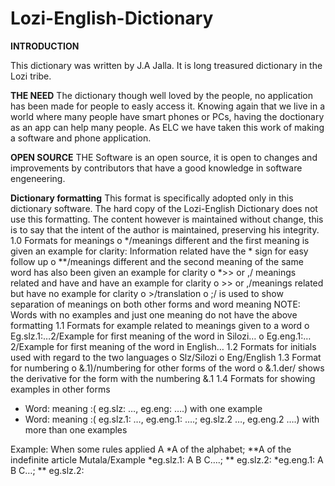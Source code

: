 # Lozi-English-Dictionary

**INTRODUCTION**

This dictionary was written by J.A Jalla. It is long treasured dictionary in the Lozi tribe.

**THE NEED**
The dictionary though well loved by the people, no application has been made for people to easly access it. Knowing again that we live in a world where many people have smart phones or PCs, having the doctionary as an app can help many people. As ELC we have taken this work of making a software and phone application.

**OPEN SOURCE**
THE Software is an open source, it is open to changes and improvements by contributors that have a good knowledge in software engeneering.

**Dictionary formatting**
This format is specifically adopted only in this dictionary software. The hard copy of the Lozi-English Dictionary does not use this formatting. The content however is maintained without change, this is to say that the intent of the author is maintained, preserving his integrity.
1.0 Formats for meanings
o	*/meanings different and  the first meaning is given an example for clarity: Information related have the * sign for easy follow up
o	**/meanings different and the second meaning of the same word has also been given an example for clarity
o	*>> or ,/ meanings related and have and have an example for clarity
o	>> or ,/meanings related but have no example for clarity
o	>/translation
o	;/ is used to show separation of meanings on both other forms and word meaning
	NOTE: Words with no examples and just one meaning do not have the above formatting
1.1 Formats for example related to meanings given to a word
o	Eg.slz.1:…2/Example for first meaning of the word in Silozi…
o	Eg.eng.1:…2/Example for first meaning of the word in English…
1.2 Formats for initials used with regard to the two languages
o	Slz/Silozi
o	Eng/English
1.3 Format for numbering 
o	&.1)/numbering for other forms of the word
o	&.1.der/ shows  the derivative for the form with the numbering &.1
1.4 Formats for showing examples in other forms
- Word: meaning :( eg.slz: …, eg.eng: ….) with one example
- Word: meaning :( eg.slz.1: …, eg.eng.1: ….; eg.slz.2 …, eg.eng.2 ….) with more than one examples


Example: When some rules applied
A
*A of the alphabet; **A of the indefinite article
Mutala/Example 
*eg.slz.1: A B C….; ** eg.slz.2:
*eg.eng.1: A B C…; ** eg.slz.2:

